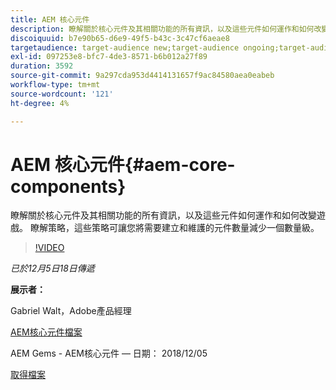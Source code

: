 ```yaml
---
title: AEM 核心元件
description: 瞭解關於核心元件及其相關功能的所有資訊，以及這些元件如何運作和如何改變遊戲。 瞭解策略，這些策略可讓您將需要建立和維護的元件數量減少一個數量級。
discoiquuid: b7e90b65-d6e9-49f5-b43c-3c47cf6aeae8
targetaudience: target-audience new;target-audience ongoing;target-audience upgrader
exl-id: 097253e8-bfc7-4de3-8571-b6b012a27f89
duration: 3592
source-git-commit: 9a297cda953d4414131657f9ac84580aea0eabeb
workflow-type: tm+mt
source-wordcount: '121'
ht-degree: 4%

---
```


# AEM 核心元件{#aem-core-components}

瞭解關於核心元件及其相關功能的所有資訊，以及這些元件如何運作和如何改變遊戲。 瞭解策略，這些策略可讓您將需要建立和維護的元件數量減少一個數量級。

>[!VIDEO](https://video.tv.adobe.com/v/25674/)

*已於12月5日18日傳遞*

**展示者：**

Gabriel Walt，Adobe產品經理

[AEM核心元件檔案](https://helpx.adobe.com/experience-manager/core-components/user-guide.html)

AEM Gems - AEM核心元件 — 日期： 2018/12/05

[取得檔案](assets/aem-gems-aem-sitescorecomponents-12052018.pdf)
